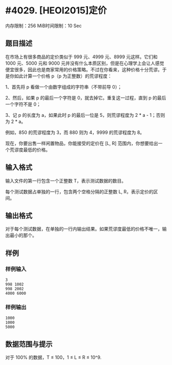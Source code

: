 # #4029. [HEOI2015]定价

内存限制：256 MiB时间限制：10 Sec

## 题目描述

 在市场上有很多商品的定价类似于 999 元、4999 元、8999 元这样。它们和 1000 元、5000 元和 9000 元并没有什么本质区别，但是在心理学上会让人感觉便宜很多，因此也是商家常用的价格策略。不过在你看来，这种价格十分荒谬。于是你如此计算一个价格 p（p 为正整数）的荒谬程度：

1、首先将 p 看做一个由数字组成的字符串（不带前导 0）；

2、然后，如果 p 的最后一个字符是 0，就去掉它。重复这一过程，直到 p 的最后一个字符不是 0；

3、记 p 的长度为 a，如果此时 p 的最后一位是 5，则荒谬程度为 2 * a - 1；否则为 2 * a。

例如，850 的荒谬程度为 3，而 880 则为 4，9999 的荒谬程度为 8。

现在，你要出售一样闲置物品，你能接受的定价在 [L, R] 范围内，你想要给出一个荒谬度最低的价格。

## 输入格式

输入文件的第一行包含一个正整数 T，表示测试数据的数目。

每个测试数据占单独的一行，包含两个空格分隔的正整数 L, R，表示定价的区间。

## 输出格式

 对于每个测试数据，在单独的一行内输出结果。如果荒谬度最低的价格不唯一，输出最小的那个。

## 样例

### 样例输入

    
    3
    998 1002
    998 2002
    4000 6000
    

### 样例输出

    
    1000
    1000
    5000
    

## 数据范围与提示

 对于 100% 的数据，T &le; 100，1 &le; L &le; R &le; 10^9.
